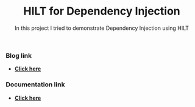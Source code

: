 <div align="center">
        
# HILT for Dependency Injection 

In this project I tried to demonstrate Dependency Injection using HILT

</div>

<div align="left">
<br>

### Blog link

- [**Click here**](https://t.co/edqqblmjRp?amp=1)

### Documentation link

- [**Click here**](https://developer.android.com/training/dependency-injection/hilt-android#setup)

</div>
